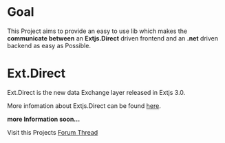 # Goal #
This Project aims to provide an easy to use lib which makes the **communicate between** an **Extjs.Direct** driven frontend and an **.net** driven backend as easy as Possible.

# Ext.Direct #
Ext.Direct is the new data Exchange layer released in Extjs 3.0.

More infomation about Extjs.Direct can be found [here](http://www.extjs.com/blog/2009/05/13/introducing-ext-direct/).

**more Information soon...**

Visit this Projects [Forum Thread](http://extjs.com/forum/showthread.php?t=68619)